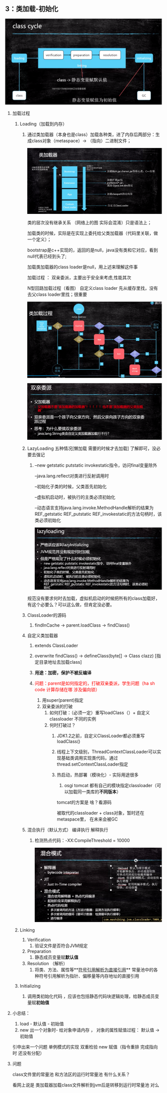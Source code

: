 ## 3：类加载-初始化

![image-20200426162440398](./img/image-20200426162440398.png)

1. 加载过程

   1. Loading（加载到内存）
      
      1. 通过类加载器（本身也是class）加载各种类，进了内存后两部分：生成class对象（metaspace）-> （指向）二进制文件； 
      
         ![image-20200424140907246](./img/image-20200424140907246.png)
      
         类的层次没有继承关系 （网络上的图 实际会混淆）只是语法上；
      
         加载类的时候，实际是在实现上委托给父类加载器（代码里关联，做一个定义）；
      
         bootstrap是c++实现的，返回的是null，java没有类和它对应，看到null代表已经到头了;
      
         加载类加载器的class loader是null，用上述来理解这件事
      
         
      
         加载过程 ： 双亲委派，主要出于安全来考虑,性能其次
      
         N型回路加载过程（看图） 自定义class loader 先从缓存里找，没有去父class loader里找；很重要
      
         ![image-20200424172754140](./img/image-20200424172754140.png)
      
         ![image-20200424174547938](./img/image-20200424174547938.png)
      
      2. LazyLoading 五种情况[懒加载 需要的时候才去加载] 了解即可，没必要去强记
      
         1. –new getstatic putstatic invokestatic指令，访问final变量除外
      
            –java.lang.reflect对类进行反射调用时
      
            –初始化子类的时候，父类首先初始化
      
            –虚拟机启动时，被执行的主类必须初始化
      
            –动态语言支持java.lang.invoke.MethodHandle解析的结果为REF_getstatic REF_putstatic REF_invokestatic的方法句柄时，该类必须初始化
            
            ![image-20200426111531222](./img/image-20200426111531222.png)
      
          规范没有要求何时去加载，虚拟机启动的时候把所有的class加载好，有这个必要么？可以这么做，但肯定没必要。
      
      3. ClassLoader的源码
      
         1. findInCache -> parent.loadClass -> findClass()
      
      4. 自定义类加载器
      
         1. extends ClassLoader
         2. overwrite findClass() -> defineClass(byte[] -> Class clazz) [指定目录地址去加载class]
         3. **用途：加密，保护不被反编译**
         4. <font color=red>问题：parent是如何指定的，打破双亲委派，学生问题（ha sh code 计算存储在哪 涉及偏向锁）</font>
            
            1. 用super(parent)指定
            2. 双亲委派的打破
               1. 如何打破：（必须一定）重写loadClass（）+ 自定义classloader 不同的实例
               2. 何时打破过？
                  1. JDK1.2之前，自定义ClassLoader都必须重写loadClass()
                  
                  2. 线程上下文级别，ThreadContextClassLoader可以实现基础类调用实现类代码，通过thread.setContextClassLoader指定
                  
                  3. 热启动，热部署（模块化）- 实际用途很多
                     
                     1. osgi tomcat 都有自己的模块指定classloader（可以加载同一类库的**不同版本**）
                     
                     tomcat的方案是 啥？看源码
                     
                     被取代的classloader + class对象，暂时还在metaspace里， 在未来会被GC
      
      5. 混合执行（默认方式） 编译执行 解释执行
      
         1. 检测热点代码：-XX:CompileThreshold = 10000
         
            ![image-20200426113409062](./img/image-20200426113409062.png)
      
   2. Linking 
      1. Verification
         1. 验证文件是否符合JVM规定
      2. Preparation
         1. 静态成员变量赋**默认值**
      3. Resolution （解析）
         1. 将类、方法、属性等**<u>符号引用解析为直接引用</u>**
            常量池中的各种符号引用解析为指针、偏移量等内存地址的直接引用
      
   3. Initializing

      1. 调用类初始化代码 <clinit>，应该也包括静态代码块逻辑处理，给静态成员变量赋**初始值**

2. 小总结：

   1. load - 默认值 - 初始值
   2. new 出一个对象时- 给对象申请内存 ， 对象的属性赋值过程： 默认值 -> 初始值

   引申出来一个问题 单例模式的实现 双重检验 new 赋值（指令重排 完成指向时 还没有分配）
   
3. 问题

   class文件里的常量池 和方法区的运行时常量池 有什么关系？

   看网上说是 类加载器加载class文件解析到jvm后是转移到运行时常量池 对么